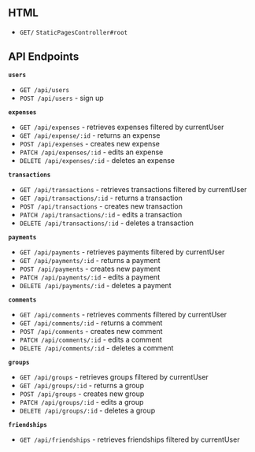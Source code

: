 ## **HTML**
+ `GET/` `StaticPagesController#root`

## **API Endpoints**

**`users`**
+ `GET /api/users`
+ `POST /api/users` - sign up

**`expenses`**
+ `GET /api/expenses` - retrieves expenses filtered by currentUser
+ `GET /api/expense/:id` - returns an expense
+ `POST /api/expenses` - creates new expense
+ `PATCH /api/expenses/:id` - edits an expense
+ `DELETE /api/expenses/:id` - deletes an expense

**`transactions`**
+ `GET /api/transactions` - retrieves transactions filtered by currentUser
+ `GET /api/transactions/:id` - returns a transaction
+ `POST /api/transactions` - creates new transaction
+ `PATCH /api/transactions/:id` - edits a transaction
+ `DELETE /api/transactions/:id` - deletes a transaction

**`payments`**
+ `GET /api/payments` - retrieves payments filtered by currentUser
+ `GET /api/payments/:id` - returns a payment
+ `POST /api/payments` - creates new payment
+ `PATCH /api/payments/:id` - edits a payment
+ `DELETE /api/payments/:id` - deletes a payment

**`comments`**
+ `GET /api/comments` - retrieves comments filtered by currentUser
+ `GET /api/comments/:id` - returns a comment
+ `POST /api/comments` - creates new comment
+ `PATCH /api/comments/:id` - edits a comment
+ `DELETE /api/comments/:id` - deletes a comment

**`groups`**
+ `GET /api/groups` - retrieves groups filtered by currentUser
+ `GET /api/groups/:id` - returns a group
+ `POST /api/groups` - creates new group
+ `PATCH /api/groups/:id` - edits a group
+ `DELETE /api/groups/:id` - deletes a group

**`friendships`**
+ `GET /api/friendships` - retrieves friendships filtered by currentUser